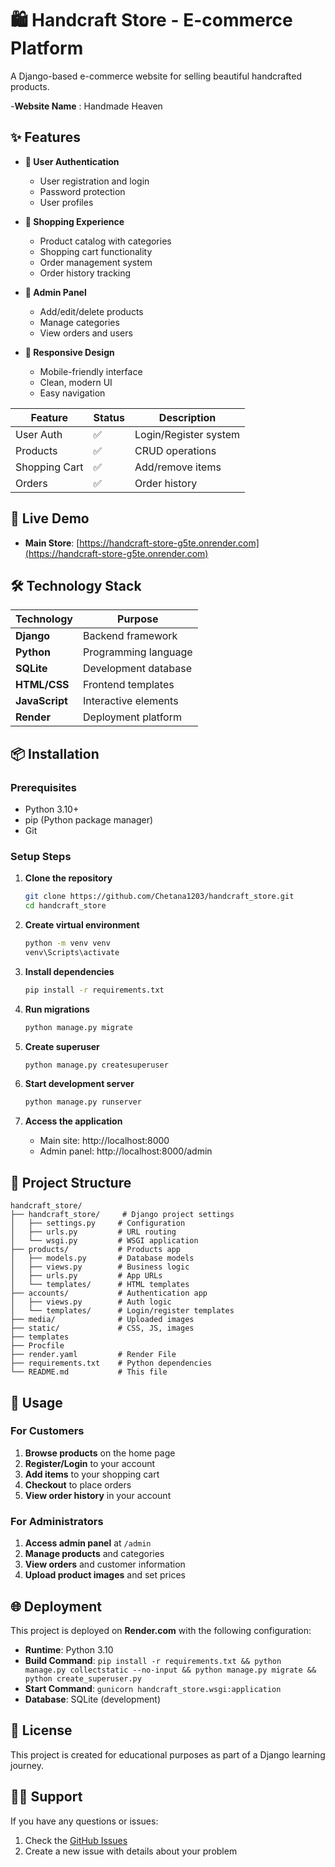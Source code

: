 # 🛍️ Handcraft Store - E-commerce Platform

A Django-based e-commerce website for selling beautiful handcrafted products.

-**Website Name** : Handmade Heaven

## ✨ Features

- **👥 User Authentication**
  - User registration and login
  - Password protection
  - User profiles

- **🛒 Shopping Experience**
  - Product catalog with categories
  - Shopping cart functionality
  - Order management system
  - Order history tracking

- **🎨 Admin Panel**
  - Add/edit/delete products
  - Manage categories
  - View orders and users

- **📱 Responsive Design**
  - Mobile-friendly interface
  - Clean, modern UI
  - Easy navigation
    
| Feature | Status | Description |
|---------|--------|-------------|
| User Auth | ✅ | Login/Register system |
| Products | ✅ | CRUD operations |
| Shopping Cart | ✅ | Add/remove items |
| Orders | ✅ | Order history |
## 🚀 Live Demo

- **Main Store**: [https://handcraft-store-g5te.onrender.com](https://handcraft-store-g5te.onrender.com)

## 🛠️ Technology Stack

| Technology | Purpose |
|------------|---------|
| **Django** | Backend framework |
| **Python** | Programming language |
| **SQLite** | Development database |
| **HTML/CSS** | Frontend templates |
| **JavaScript** | Interactive elements |
| **Render** | Deployment platform |

## 📦 Installation

### Prerequisites
- Python 3.10+
- pip (Python package manager)
- Git

### Setup Steps

1. **Clone the repository**
   ```bash
   git clone https://github.com/Chetana1203/handcraft_store.git
   cd handcraft_store
   ```

2. **Create virtual environment**
   ```bash
   python -m venv venv
   venv\Scripts\activate
   ```

3. **Install dependencies**
   ```bash
   pip install -r requirements.txt
   ```

4. **Run migrations**
   ```bash
   python manage.py migrate
   ```

5. **Create superuser**
   ```bash
   python manage.py createsuperuser
   ```

6. **Start development server**
   ```bash
   python manage.py runserver
   ```

7. **Access the application**
   - Main site: http://localhost:8000
   - Admin panel: http://localhost:8000/admin

## 📁 Project Structure

```
handcraft_store/
├── handcraft_store/     # Django project settings
│   ├── settings.py     # Configuration
│   ├── urls.py         # URL routing
│   └── wsgi.py         # WSGI application
├── products/           # Products app
│   ├── models.py       # Database models
│   ├── views.py        # Business logic
│   ├── urls.py         # App URLs
│   └── templates/      # HTML templates
├── accounts/           # Authentication app
│   ├── views.py        # Auth logic
│   └── templates/      # Login/register templates
├── media/              # Uploaded images
├── static/             # CSS, JS, images
├── templates         
├── Procfile
├── render.yaml         # Render File
├── requirements.txt    # Python dependencies
└── README.md           # This file
```

## 🎯 Usage

### For Customers
1. **Browse products** on the home page
2. **Register/Login** to your account
3. **Add items** to your shopping cart
4. **Checkout** to place orders
5. **View order history** in your account

### For Administrators
1. **Access admin panel** at `/admin`
2. **Manage products** and categories
3. **View orders** and customer information
4. **Upload product images** and set prices

## 🌐 Deployment

This project is deployed on **Render.com** with the following configuration:

- **Runtime**: Python 3.10
- **Build Command**: `pip install -r requirements.txt && python manage.py collectstatic --no-input && python manage.py migrate && python create_superuser.py`
- **Start Command**: `gunicorn handcraft_store.wsgi:application`
- **Database**: SQLite (development)


## 📝 License

This project is created for educational purposes as part of a Django learning journey.

## 🙋‍♂️ Support

If you have any questions or issues:

1. Check the [GitHub Issues](https://github.com/Chetana1203/handcraft_store/issues)
2. Create a new issue with details about your problem

